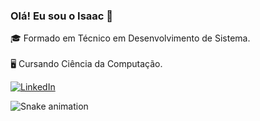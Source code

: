 ### Olá! Eu sou o Isaac 👋

🎓 Formado em Técnico em Desenvolvimento de Sistema.
</br></br>
🖥️ Cursando Ciência da Computação.

[![LinkedIn](https://img.shields.io/badge/-LinkedIn-0000FF?style=for-the-badge&logo=linkedin&logoColor=FFFFFF)](https://www.linkedin.com/in/isaac-dias-2405a0237/)

![Snake animation](https://github.com/LuigiGF/LuigiGF/blob/output/github-contribution-grid-snake.svg)
